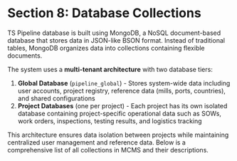 # Section 8: Database Collections

TS Pipeline database is built using MongoDB, a NoSQL document-based database that stores data in JSON-like BSON format. Instead of traditional tables, MongoDB organizes data into collections containing flexible documents.

The system uses a **multi-tenant architecture** with two database tiers:

1. **Global Database** (`pipeline_global`) - Stores system-wide data including user accounts, project registry, reference data (mills, ports, countries), and shared configurations
2. **Project Databases** (one per project) - Each project has its own isolated database containing project-specific operational data such as SOWs, work orders, inspections, testing results, and logistics tracking

This architecture ensures data isolation between projects while maintaining centralized user management and reference data. Below is a comprehensive list of all collections in MCMS and their descriptions.